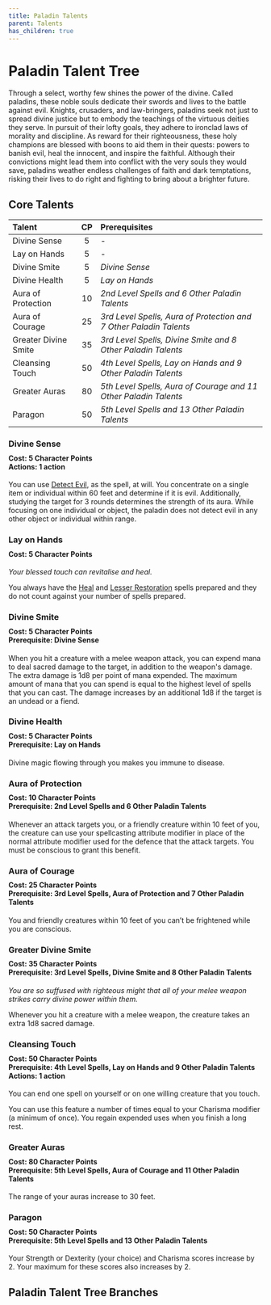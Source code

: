 ```yaml
---
title: Paladin Talents
parent: Talents
has_children: true
---
```


# Paladin Talent Tree
Through a select, worthy few shines the power of the divine. Called paladins, these noble souls dedicate their swords and lives to the battle against evil. Knights, crusaders, and law-bringers, paladins seek not just to spread divine justice but to embody the teachings of the virtuous deities they serve. In pursuit of their lofty goals, they adhere to ironclad laws of morality and discipline. As reward for their righteousness, these holy champions are blessed with boons to aid them in their quests: powers to banish evil, heal the innocent, and inspire the faithful. Although their convictions might lead them into conflict with the very souls they would save, paladins weather endless challenges of faith and dark temptations, risking their lives to do right and fighting to bring about a brighter future.

## Core Talents

| Talent | CP | Prerequisites |
|:-------|:--:|:--------------|
| Divine Sense | 5 | - |
| Lay on Hands | 5 | - |
| Divine Smite | 5 | *Divine Sense* |
| Divine Health | 5 | *Lay on Hands* |
| Aura of Protection | 10 | *2nd Level Spells and 6 Other Paladin Talents* |
| Aura of Courage | 25 | *3rd Level Spells, Aura of Protection and 7 Other Paladin Talents* |
| Greater Divine Smite | 35 | *3rd Level Spells, Divine Smite and 8 Other Paladin Talents* |
| Cleansing Touch | 50 | *4th Level Spells, Lay on Hands and 9 Other Paladin Talents* | 
| Greater Auras | 80 | *5th Level Spells, Aura of Courage and 11 Other Paladin Talents* | 
| Paragon | 50 | *5th Level Spells and 13 Other Paladin Talents* | 

### Divine Sense

<div style="margin-top:-10px;"></div>

#### **Cost:** 5 Character Points<br>**Actions:** 1 action
You can use [Detect Evil](https://stormchaserroleplaying.com/stormchaserRPG/Spells/Level1/Divination/#detect-evil), as the spell, at will. You concentrate on a single item or individual within 60 feet and determine if it is evil. Additionally, studying the target for 3 rounds determines the strength of its aura. While focusing on one individual or object, the paladin does not detect evil in any other object or individual within range.

### Lay on Hands

<div style="margin-top:-10px;"></div>

#### **Cost:** 5 Character Points
*Your blessed touch can revitalise and heal.*

You always have the [Heal](https://stormchaserroleplaying.com/stormchaserRPG/Spells/1/Restoration/#heal) and [Lesser Restoration](https://stormchaserroleplaying.com/stormchaserRPG/Spells/Level2/Abjuration/#lesser-restoration) spells prepared and they do not count against your number of spells prepared.

### Divine Smite

<div style="margin-top:-10px;"></div>

#### **Cost:** 5 Character Points<br>**Prerequisite:** Divine Sense
When you hit a creature with a melee weapon attack, you can expend mana to deal sacred damage to the target, in addition to the weapon's damage. The extra damage is 1d8 per point of mana expended. The maximum amount of mana that you can spend is equal to the highest level of spells that you can cast. The damage increases by an additional 1d8 if the target is an undead or a fiend.

### Divine Health

<div style="margin-top:-10px;"></div>

#### **Cost:** 5 Character Points<br>**Prerequisite:** Lay on Hands
Divine magic flowing through you makes you immune to disease.

### Aura of Protection

<div style="margin-top:-10px;"></div>

#### **Cost:** 10 Character Points<br>**Prerequisite:** 2nd Level Spells and 6 Other Paladin Talents
Whenever an attack targets you, or a friendly creature within 10 feet of you, the creature can use your spellcasting attribute modifier in place of the normal attribute modifier used for the defence that the attack targets. You must be conscious to grant this benefit.

### Aura of Courage

<div style="margin-top:-10px;"></div>

#### **Cost:** 25 Character Points<br>**Prerequisite:** 3rd Level Spells, Aura of Protection and 7 Other Paladin Talents
You and friendly creatures within 10 feet of you can’t be frightened while you are conscious.

### Greater Divine Smite

<div style="margin-top:-10px;"></div>

#### **Cost:** 35 Character Points<br>**Prerequisite:** 3rd Level Spells, Divine Smite and 8 Other Paladin Talents
*You are so suffused with righteous might that all of your melee weapon strikes carry divine power within them.*

Whenever you hit a creature with a melee weapon, the creature takes an extra 1d8 sacred damage.

### Cleansing Touch

<div style="margin-top:-10px;"></div>

#### **Cost:** 50 Character Points<br>**Prerequisite:** 4th Level Spells, Lay on Hands and 9 Other Paladin Talents<br>**Actions:** 1 action
You can end one spell on yourself or on one willing creature that you touch.

You can use this feature a number of times equal to your Charisma modifier (a minimum of once). You regain expended uses when you finish a long rest.

### Greater Auras

<div style="margin-top:-10px;"></div>

#### **Cost:** 80 Character Points<br>**Prerequisite:** 5th Level Spells, Aura of Courage and 11 Other Paladin Talents
The range of your auras increase to 30 feet.

### Paragon

<div style="margin-top:-10px;"></div>

#### **Cost:** 50 Character Points<br>**Prerequisite:** 5th Level Spells and 13 Other Paladin Talents
Your Strength or Dexterity (your choice) and Charisma scores increase by 2. Your maximum for these scores also increases by 2.

## Paladin Talent Tree Branches

